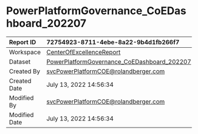 



# PowerPlatformGovernance_CoEDashboard_202207

|Report ID|72754923-8711-4ebe-8a22-9b4d1fb266f7|
| :--- | :--- |
|Workspace|[CenterOfExcellenceReport](../Workspaces/CenterOfExcellenceReport.md)|
|Dataset|[PowerPlatformGovernance_CoEDashboard_202207](../Datasets/PowerPlatformGovernance_CoEDashboard_202207.md)|
|Created By|svcPowerPlatformCOE@rolandberger.com|
|Created Date|July 13, 2022 14:56:34|
|Modified By|svcPowerPlatformCOE@rolandberger.com|
|Modified Date|July 13, 2022 14:56:34|
